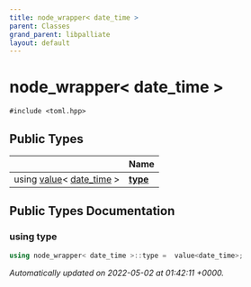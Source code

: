 ```yaml
---
title: node_wrapper< date_time >
parent: Classes
grand_parent: libpalliate
layout: default
---
```


# node_wrapper< date_time >






`#include <toml.hpp>`

## Public Types

|                | Name           |
| -------------- | -------------- |
| using [value](/libpalliate/generated/Classes/classvalue)< [date_time](/libpalliate/generated/Classes/structdate__time) > | **[type](/libpalliate/generated/Classes/structnode__wrapper_3_01date__time_01_4#using-type)**  |

## Public Types Documentation

### using type

```cpp
using node_wrapper< date_time >::type =  value<date_time>;
```



_Automatically updated on 2022-05-02 at 01:42:11 +0000._